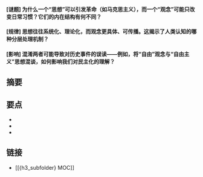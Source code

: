#### [谜题] 为什么一个“思想”可以引发革命（如马克思主义），而一个“观念”可能只改变日常习惯？它们的内在结构有何不同？


#### [规律] 思想往往系统化、理论化，而观念更具体、可传播。这揭示了人类认知的哪种分层处理机制？


#### [影响] 混淆两者可能导致对历史事件的误读——例如，将“自由”观念与“自由主义”思想混谈，如何影响我们对民主化的理解？


## 摘要


## 要点

- 
- 
- 

## 链接

- [[{h3_subfolder} MOC]]
